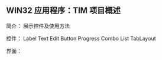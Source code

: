 ## WIN32 应用程序：TIM 项目概述

简介：
	展示控件及使用方法

控件：
	Label
	Text
	Edit
	Button
	Progress
	Combo
	List
	TabLayout

界面：
